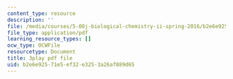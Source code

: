 ```yaml
---
content_type: resource
description: ''
file: /media/courses/5-08j-biological-chemistry-ii-spring-2016/b2e6e92571e5ef32e3253a26af889d65_u5uvIbaIl3U.pdf
file_type: application/pdf
learning_resource_types: []
ocw_type: OCWFile
resourcetype: Document
title: 3play pdf file
uid: b2e6e925-71e5-ef32-e325-3a26af889d65
---
```


